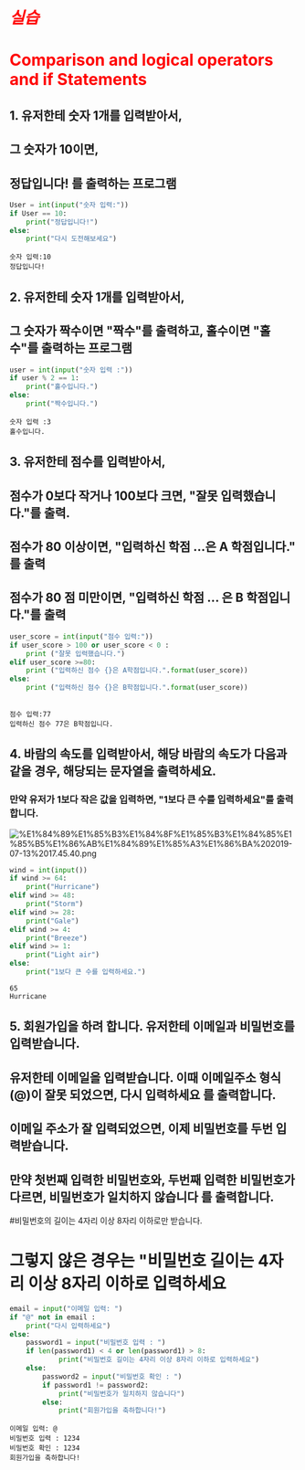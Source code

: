# <font color='red'> *실습* </font> 
# <font color='red'> Comparison and logical operators and if Statements </font> 

## 1. 유저한테 숫자 1개를 입력받아서, 

## 그 숫자가 10이면, 

## 정답입니다!  를 출력하는 프로그램


```python
User = int(input("숫자 입력:"))
if User == 10:
    print("정답입니다!")
else:
    print("다시 도전해보세요")
```

    숫자 입력:10
    정답입니다!
    

## 2. 유저한테 숫자 1개를 입력받아서,

## 그 숫자가 짝수이면 "짝수"를 출력하고, 홀수이면 "홀수"를 출력하는 프로그램


```python
user = int(input("숫자 입력 :"))
if user % 2 == 1:
    print("홀수입니다.")
else:
    print("짝수입니다.")
```

    숫자 입력 :3
    홀수입니다.
    

## 3. 유저한테 점수를 입력받아서,

## 점수가 0보다 작거나 100보다 크면, "잘못 입력했습니다."를 출력.

## 점수가 80 이상이면, "입력하신 학점 ...은  A 학점입니다." 를 출력

## 점수가 80 점 미만이면, "입력하신 학점 ... 은 B 학점입니다."를 출력


```python
user_score = int(input("점수 입력:"))
if user_score > 100 or user_score < 0 :
    print ("잘못 입력했습니다.")
elif user_score >=80:
    print ("입력하신 점수 {}은 A학점입니다.".format(user_score))
else:
    print ("입력하신 점수 {}은 B학점입니다.".format(user_score))
    
```

    점수 입력:77
    입력하신 점수 77은 B학점입니다.
    

## 4. 바람의 속도를 입력받아서, 해당 바람의 속도가 다음과 같을 경우, 해당되는 문자열을 출력하세요.

### 만약 유저가 1보다 작은 값을 입력하면, "1보다 큰 수를 입력하세요"를 출력합니다.

![%E1%84%89%E1%85%B3%E1%84%8F%E1%85%B3%E1%84%85%E1%85%B5%E1%86%AB%E1%84%89%E1%85%A3%E1%86%BA%202019-07-13%2017.45.40.png](attachment:%E1%84%89%E1%85%B3%E1%84%8F%E1%85%B3%E1%84%85%E1%85%B5%E1%86%AB%E1%84%89%E1%85%A3%E1%86%BA%202019-07-13%2017.45.40.png)


```python
wind = int(input())
if wind >= 64:
    print("Hurricane")
elif wind >= 48:
    print("Storm")
elif wind >= 28:
    print("Gale")
elif wind >= 4:
    print("Breeze")
elif wind >= 1:
    print("Light air")
else:
    print("1보다 큰 수를 입력하세요.")
```

    65
    Hurricane
    

## 5. 회원가입을 하려 합니다. 유저한테 이메일과 비밀번호를 입력받습니다.

## 유저한테 이메일을 입력받습니다. 이때 이메일주소 형식(@)이 잘못 되었으면, 다시 입력하세요 를 출력합니다.

## 이메일 주소가 잘 입력되었으면, 이제 비밀번호를 두번 입력받습니다.

## 만약 첫번째 입력한 비밀번호와, 두번째 입력한 비밀번호가 다르면, 비밀번호가 일치하지 않습니다 를 출력합니다. 

#비밀번호의 길이는 4자리 이상 8자리 이하로만 받습니다. 
# 그렇지 않은 경우는 "비밀번호 길이는 4자리 이상 8자리 이하로 입력하세요


```python
email = input("이메일 입력: ")
if "@" not in email :
    print("다시 입력하세요")
else:
    password1 = input("비밀번호 입력 : ")
    if len(password1) < 4 or len(password1) > 8:
            print("비밀번호 길이는 4자리 이상 8자리 이하로 입력하세요")
    else:        
        password2 = input("비밀번호 확인 : ")
        if password1 != password2:
            print("비밀번호가 일치하지 않습니다")
        else:
            print("회원가입을 축하합니다!")
```

    이메일 입력: @
    비밀번호 입력 : 1234
    비밀번호 확인 : 1234
    회원가입을 축하합니다!
    
